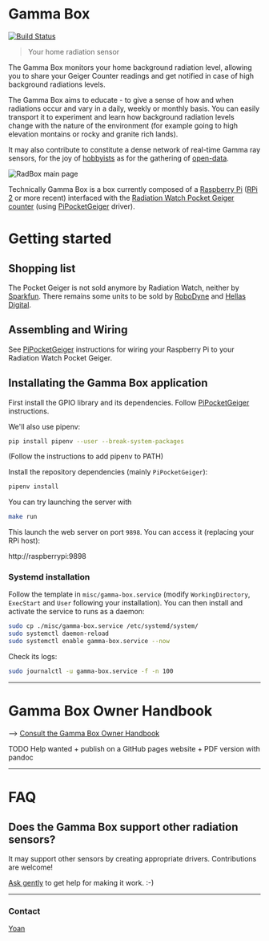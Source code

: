 # Gamma Box

[![Build Status](https://travis-ci.org/MonsieurV/GammaBox.svg?branch=master)](https://travis-ci.org/MonsieurV/GammaBox)

> Your home radiation sensor

The Gamma Box monitors your home background radiation level, allowing you to share your Geiger Counter readings and get notified in case of high background radiations levels.

The Gamma Box aims to educate - to give a sense of how and when radiations occur and vary in a daily, weekly or monthly basis. You can easily transport it to experiment and learn how background radiation levels change with the nature of the environment (for example going to high elevation montains or rocky and granite rich lands).

It may also contribute to constitute a dense network of real-time Gamma ray sensors, for the joy of [hobbyists](http://radmon.org/) as for the gathering of [open-data](http://safecast.org/).

![](/misc/RadBox3.PNG?raw=true "RadBox main page")

Technically Gamma Box is a box currently composed of a [Raspberry Pi](https://www.raspberrypi.org/) ([RPi 2](https://www.raspberrypi.org/products/raspberry-pi-2-model-b/) or more recent) interfaced with the [Radiation Watch Pocket Geiger counter](http://www.radiation-watch.co.uk/) (using [PiPocketGeiger](https://github.com/MonsieurV/PiPocketGeiger) driver).

# Getting started

## Shopping list

The Pocket Geiger is not sold anymore by Radiation Watch, neither by [Sparkfun](https://www.sparkfun.com/products/retired/14209). There remains some units to be sold by [RoboDyne](https://www.robo-dyne.com/prodotto/pocket-geiger-radiation-sensor-type-5/?lang=it) and [Hellas Digital](https://www.hellasdigital.gr/electronics/sensors/radiation/pocket-geiger-radiation-sensor-type-5/?sl=en).

## Assembling and Wiring

See [PiPocketGeiger](https://github.com/MonsieurV/PiPocketGeiger) instructions for wiring your Raspberry Pi to your Radiation Watch Pocket Geiger.

## Installating the Gamma Box application

First install the GPIO library and its dependencies.
Follow [PiPocketGeiger](https://github.com/MonsieurV/PiPocketGeiger) instructions.

We'll also use pipenv:

```sh
pip install pipenv --user --break-system-packages
```

(Follow the instructions to add pipenv to PATH)

Install the repository dependencies (mainly `PiPocketGeiger`):

```sh
pipenv install
```

You can try launching the server with

```sh
make run
```

This launch the web server on port `9898`.
You can access it (replacing your RPi host):

http://raspberrypi:9898

### Systemd installation

Follow the template in `misc/gamma-box.service` (modify `WorkingDirectory`, `ExecStart` and `User` following your installation). You can then install and activate the service to runs as a daemon:

```sh
sudo cp ./misc/gamma-box.service /etc/systemd/system/
sudo systemctl daemon-reload
sudo systemctl enable gamma-box.service --now
```

Check its logs:

```sh
sudo journalctl -u gamma-box.service -f -n 100
```

-------

# Gamma Box Owner Handbook

--> [Consult the Gamma Box Owner Handbook](/handbook.md)

TODO Help wanted + publish on a GitHub pages website + PDF version with pandoc

-------

# FAQ

## Does the Gamma Box support other radiation sensors?

It may support other sensors by creating appropriate drivers. Contributions are welcome!

[Ask gently](https://github.com/MonsieurV/GammaBox/issues) to get help for making it work. :-)


-------


### Contact

[Yoan](mailto:yoan@ytotech.com)

